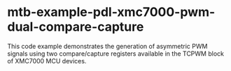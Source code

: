 # mtb-example-pdl-xmc7000-pwm-dual-compare-capture
This code example demonstrates the generation of asymmetric PWM signals using two compare/capture registers available in the TCPWM block of XMC7000 MCU devices.
